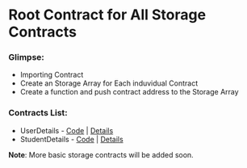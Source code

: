 # Root Contract for All Storage Contracts

### Glimpse:
* Importing Contract 
* Create an Storage Array for Each induvidual Contract
* Create a function and push contract address to the Storage Array

### Contracts List:
* UserDetails - [Code](https://github.com/0xSmartContracts/basic/blob/main/Storage/BasicUserDetailsStorage/UserDetails.sol) | [Details](https://github.com/0xSmartContracts/basic/blob/main/Storage/BasicUserDetailsStorage/UserDetails.md)
* StudentDetails - [Code](https://github.com/0xSmartContracts/basic/blob/main/Storage/BasicStudentDetailsStorage/StudentDetails.sol) | [Details](https://github.com/0xSmartContracts/basic/blob/main/Storage/BasicStudentDetailsStorage/StudentDetails.md)

**Note**: More basic storage contracts will be added soon.
